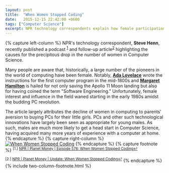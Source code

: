 ```yaml
---
layout: post
title:  "When Women Stopped Coding"
date:   2015-12-15 22:42:00 +0600
tags: ["Computer Science"]
excerpt: NPR technology correspondents explain how female participation in Computer Science has dipped since the mid 1980s
---
```

{% capture left-column %}
NPR's technology correspondent, <strong>Steve Henn</strong>, recently published a podcast <sup><a href="#footnote-1" id="reference-1">1</a></sup> and follow-up article<sup><a href="#footnote-2" id="reference-2">2</a></sup> highlighting the causes for the precipitous drop in the number of women in Computer Science.

Many people are aware that, historically, a large number of the pioneers in the world of computing have been female.  Notably, <strong><a href="https://en.wikipedia.org/wiki/Ada_Lovelace" title="Ada Lovelace - Wikipedia, the free encyclopedia">Ada Lovelace</a></strong> wrote the instructions for the first computer program in the mid-1800s and <strong><a href="https://en.wikipedia.org/wiki/Margaret_Hamilton_(scientist)" title="Margaret Hamilton (scientist) - Wikipedia, the free encyclopedia">Margaret Hamilton</a></strong> is hailed for not only saving the Apollo 11 Moon landing but also for having coined the term "Software Engineering."  Unfortunately, female interest and influence in the field waned starting in the early 1980s amidst the budding PC revolution.

The article largely attributes the decline of women in computing to parents' aversion to buying PCs for their little girls.  PCs and other such technological innovations have largely been seen as appropriate for young males.  As such, males are much more likely to get a head start in Computer Science, having acquired many more years of experience with a computer at home.
{% endcapture %}
{% capture right-column %}
<a href="https://static.colestock.com/images/when-women-stopped-coding-540x540.jpg"><img class="img-responsive img-thumbnail" src="https://static.colestock.com/images/when-women-stopped-coding-540x540.jpg" alt="When Women Stopped Coding" title="When Women Stopped Coding" /></a>
{% endcapture %}
{% capture footnote %}
<sup id="footnote-1">[1.] <a href="http://www.npr.org/sections/money/2014/10/17/356944145/episode-576-when-women-stopped-coding" title="When Women Stopped Coding : Planet Money : NPR">NPR | Planet Money | Episode 576: When Women Stopped Coding</a><a href="#reference-1" title="Go to footnote in the text.">&#8617;</a></sup>

<sup id="footnote-2">[2.] <a href="http://www.npr.org/sections/money/2014/10/21/357629765/when-women-stopped-coding" title="When Women Stopped Coding : Planet Money : NPR">NPR | Planet Money | Update: When Women Stopped Coding</a><a href="#reference-2" title="Go to footnote in the text.">&#8617;</a></sup>
{% endcapture %}
{% include two-column-footnote.html %}